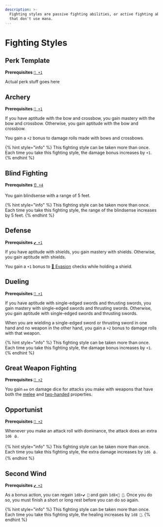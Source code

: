 ```yaml
---
description: >-
  Fighting styles are passive fighting abilities, or active fighting abilities
  that don't use mana.
---
```


# Fighting Styles

## Perk Template

**Prerequisites** [`🎯 +1`](../ability-scores-and-skills.md#agility) 

Actual perk stuff goes here

## Archery

**Prerequisites** [`🎯 +1`](../ability-scores-and-skills.md#agility) 

If you have aptitude with the bow and crossbow, you gain mastery with the bow and crossbow. Otherwise, you gain aptitude with the bow and crossbow.

You gain a `+2` bonus to damage rolls made with bows and crossbows.

{% hint style="info" %}
This fighting style can be taken more than once. Each time you take this fighting style, the damage bonus increases by `+1`.
{% endhint %}

## Blind Fighting

**Prerequisites** [`👂 +4`](../ability-scores-and-skills.md#intuition) 

You gain blindsense with a range of 5 feet.

{% hint style="info" %}
This fighting style can be taken more than once. Each time you take this fighting style, the range of the blindsense increases by 5 feet.
{% endhint %}

## Defense

**Prerequisites** [`💕 +1`](../ability-scores-and-skills.md#vitality) 

If you have aptitude with shields, you gain mastery with shields. Otherwise, you gain aptitude with shields.

You gain a `+1` bonus to [💨 Evasion](../ability-scores-and-skills.md#evasion) checks while holding a shield.

## Dueling

**Prerequisites** [`🎯 +1`](../ability-scores-and-skills.md#agility) 

If you have aptitude with single-edged swords and thrusting swords, you gain mastery with single-edged swords and thrusting swords. Otherwise, you gain aptitude with single-edged swords and thrusting swords.

When you are wielding a single-edged sword or thrusting sword in one hand and no weapon in the other hand, you gain a `+2` bonus to damage rolls with that weapon.

{% hint style="info" %}
This fighting style can be taken more than once. Each time you take this fighting style, the damage bonus increases by `+1`.
{% endhint %}

## Great Weapon Fighting

**Prerequisites** [`💪 +2`](../ability-scores-and-skills.md#strength) 

You gain `♻♻` on damage dice for attacks you make with weapons that have both the [melee](../equipment/weapons.md#melee) and [two-handed](../equipment/weapons.md#two-handed) properties.

## Opportunist

**Prerequisites** [`🎯 +2`](../ability-scores-and-skills.md#agility) 

Whenever you make an attack roll with dominance, the attack does an extra `1d6 🩸`.

{% hint style="info" %}
This fighting style can be taken more than once. Each time you take this fighting style, the extra damage increases by `1d6 🩸`.
{% endhint %}

## Second Wind

**Prerequisites** [`💕 +2`](../ability-scores-and-skills.md#vitality) 

As a bonus action, you can regain `1d8+💕 💖` and gain `1d8+👤 💛`. Once you do so, you must finish a short or long rest before you can do so again.

{% hint style="info" %}
This fighting style can be taken more than once. Each time you take this fighting style, the healing increases by `1d8 💖`.
{% endhint %}

